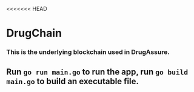 <<<<<<< HEAD
# DrugChain

### This is the underlying blockchain used in DrugAssure.

## Run `go run main.go` to run the app, run `go build main.go` to build an executable file.


